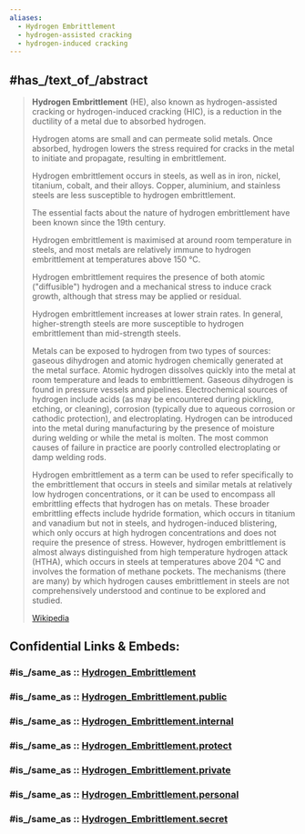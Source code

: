 ```yaml
---
aliases:
  - Hydrogen Embrittlement
  - hydrogen-assisted cracking
  - hydrogen-induced cracking
---
```


## #has_/text_of_/abstract 

> **Hydrogen Embrittlement** (HE), also known as hydrogen-assisted cracking 
> or hydrogen-induced cracking (HIC), 
> is a reduction in the ductility of a metal due to absorbed hydrogen. 
> 
> Hydrogen atoms are small and can permeate solid metals. 
> Once absorbed, hydrogen lowers the stress required for 
> cracks in the metal to initiate and propagate, resulting in embrittlement. 
> 
> Hydrogen embrittlement occurs in steels, as well as in iron, nickel, titanium, cobalt, and their alloys. 
> Copper, aluminium, and stainless steels are less susceptible to hydrogen embrittlement.
>
> The essential facts about the nature of hydrogen embrittlement have been known since the 19th century.
>
> Hydrogen embrittlement is maximised at around room temperature in steels, 
> and most metals are relatively immune to hydrogen embrittlement at temperatures above 150 °C. 
> 
> Hydrogen embrittlement requires the presence of both atomic ("diffusible") hydrogen 
> and a mechanical stress to induce crack growth, although that stress may be applied or residual. 
> 
> Hydrogen embrittlement increases at lower strain rates. In general, 
> higher-strength steels are more susceptible to hydrogen embrittlement than mid-strength steels.
>
> Metals can be exposed to hydrogen from two types of sources: 
> gaseous dihydrogen and atomic hydrogen chemically generated at the metal surface. 
> Atomic hydrogen dissolves quickly into the metal at room temperature and leads to embrittlement. 
> Gaseous dihydrogen is found in pressure vessels and pipelines. 
> Electrochemical sources of hydrogen include acids (as may be encountered during pickling, etching, or cleaning), corrosion (typically due to aqueous corrosion or cathodic protection), and electroplating. Hydrogen can be introduced into the metal during manufacturing by the presence of moisture during welding or while the metal is molten. The most common causes of failure in practice are poorly controlled electroplating or damp welding rods.
>
> Hydrogen embrittlement as a term can be used to refer specifically to the embrittlement that occurs in steels and similar metals at relatively low hydrogen concentrations, or it can be used to encompass all embrittling effects that hydrogen has on metals. These broader embrittling effects include hydride formation, which occurs in titanium and vanadium but not in steels, and hydrogen-induced blistering, which only occurs at high hydrogen concentrations and does not require the presence of stress. However, hydrogen embrittlement is almost always distinguished from high temperature hydrogen attack (HTHA), which occurs in steels at temperatures above 204 °C and involves the formation of methane pockets. The mechanisms (there are many) by which hydrogen causes embrittlement in steels are not comprehensively understood and continue to be explored and studied.
>
> [Wikipedia](https://en.wikipedia.org/wiki/Hydrogen%20embrittlement) 


## Confidential Links & Embeds: 

### #is_/same_as :: [Hydrogen_Embrittlement](/_Standards/chemic/chemic~Elements/Group-01-Alkali/Hydrogen/Hydrogen_Embrittlement.md) 

### #is_/same_as :: [Hydrogen_Embrittlement.public](/_public/chemic/chemic~Elements/Group-01-Alkali/Hydrogen/Hydrogen_Embrittlement.public.md) 

### #is_/same_as :: [Hydrogen_Embrittlement.internal](/_internal/chemic/chemic~Elements/Group-01-Alkali/Hydrogen/Hydrogen_Embrittlement.internal.md) 

### #is_/same_as :: [Hydrogen_Embrittlement.protect](/_protect/chemic/chemic~Elements/Group-01-Alkali/Hydrogen/Hydrogen_Embrittlement.protect.md) 

### #is_/same_as :: [Hydrogen_Embrittlement.private](/_private/chemic/chemic~Elements/Group-01-Alkali/Hydrogen/Hydrogen_Embrittlement.private.md) 

### #is_/same_as :: [Hydrogen_Embrittlement.personal](/_personal/chemic/chemic~Elements/Group-01-Alkali/Hydrogen/Hydrogen_Embrittlement.personal.md) 

### #is_/same_as :: [Hydrogen_Embrittlement.secret](/_secret/chemic/chemic~Elements/Group-01-Alkali/Hydrogen/Hydrogen_Embrittlement.secret.md)

